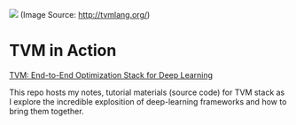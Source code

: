 ![](http://tvmlang.org/images/main/stack_tvmlang.png) (Image Source: http://tvmlang.org/)
# TVM in Action
[TVM: End-to-End Optimization Stack for Deep Learning](https://github.com/dmlc/tvm)

This repo hosts my notes, tutorial materials (source code) for TVM stack as I explore the incredible explosition of deep-learning frameworks and how to bring them together. 

